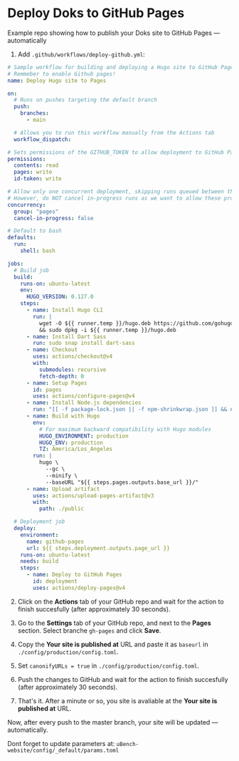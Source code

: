 # Deploy Doks to GitHub Pages

Example repo showing how to publish your Doks site to GitHub Pages — automatically

1. Add `.github/workflows/deploy-github.yml`:

```yml
# Sample workflow for building and deploying a Hugo site to GitHub Pages
# Remmeber to enable Github pages!
name: Deploy Hugo site to Pages

on:
  # Runs on pushes targeting the default branch
  push:
    branches:
      - main

  # Allows you to run this workflow manually from the Actions tab
  workflow_dispatch:

# Sets permissions of the GITHUB_TOKEN to allow deployment to GitHub Pages
permissions:
  contents: read
  pages: write
  id-token: write

# Allow only one concurrent deployment, skipping runs queued between the run in-progress and latest queued.
# However, do NOT cancel in-progress runs as we want to allow these production deployments to complete.
concurrency:
  group: "pages"
  cancel-in-progress: false

# Default to bash
defaults:
  run:
    shell: bash

jobs:
  # Build job
  build:
    runs-on: ubuntu-latest
    env:
      HUGO_VERSION: 0.127.0
    steps:
      - name: Install Hugo CLI
        run: |
          wget -O ${{ runner.temp }}/hugo.deb https://github.com/gohugoio/hugo/releases/download/v${HUGO_VERSION}/hugo_extended_${HUGO_VERSION}_linux-amd64.deb \
          && sudo dpkg -i ${{ runner.temp }}/hugo.deb          
      - name: Install Dart Sass
        run: sudo snap install dart-sass
      - name: Checkout
        uses: actions/checkout@v4
        with:
          submodules: recursive
          fetch-depth: 0
      - name: Setup Pages
        id: pages
        uses: actions/configure-pages@v4
      - name: Install Node.js dependencies
        run: "[[ -f package-lock.json || -f npm-shrinkwrap.json ]] && npm ci || true"
      - name: Build with Hugo
        env:
          # For maximum backward compatibility with Hugo modules
          HUGO_ENVIRONMENT: production
          HUGO_ENV: production
          TZ: America/Los_Angeles
        run: |
          hugo \
            --gc \
            --minify \
            --baseURL "${{ steps.pages.outputs.base_url }}/"          
      - name: Upload artifact
        uses: actions/upload-pages-artifact@v3
        with:
          path: ./public

  # Deployment job
  deploy:
    environment:
      name: github-pages
      url: ${{ steps.deployment.outputs.page_url }}
    runs-on: ubuntu-latest
    needs: build
    steps:
      - name: Deploy to GitHub Pages
        id: deployment
        uses: actions/deploy-pages@v4

```

2. Click on the __Actions__ tab of your GitHub repo and wait for the action to finish succesfully (after approximately 30 seconds).

3. Go to the __Settings__ tab of your GitHub repo, and next to the __Pages__ section. Select branche `gh-pages` and click __Save__.
4. Copy the __Your site is published at__ URL and paste it as `baseurl` in `./config/production/config.toml`.
5. Set `canonifyURLs = true` in `./config/production/config.toml`.
6. Push the changes to GitHub and wait for the action to finish succesfully (after approximately 30 seconds).
7. That's it. After a minute or so, you site is avaliable at the __Your site is published at__ URL.

Now, after every push to the master branch, your site will be updated — automatically.

Dont forget to update parameters at: 
```uBench-website/config/_default/params.toml```

